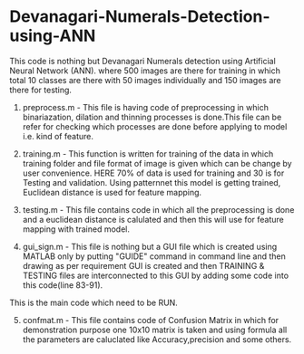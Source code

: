# Devanagari-Numerals-Detection-using-ANN


This code is nothing but Devanagari Numerals detection using Artificial Neural Network (ANN).
where 500 images are there for training in which total 10 classes are there with 50 images individually and 150 images are there for testing.

1. preprocess.m - This file is having code of preprocessing in which binariazation, dilation and thinning processes is done.This file can be refer for checking which processes are done before applying to model i.e. kind of feature.

2. training.m - This function is written for training of the data in which training folder and file format of image is given which  can be change by user convenience. HERE 70% of data is used for training and 30 is for Testing and validation. Using patternnet this model is getting trained, Euclidean distance is used for feature mapping.

3. testing.m -  This file contains code in which all the preprocessing is done and a euclidean distance is calulated and then this will use for feature mapping with trained model.

4. gui_sign.m - This file is nothing but a GUI file which is created using MATLAB only by putting "GUIDE" command in command line and then drawing as per requirement GUI is created and then TRAINING & TESTING files are interconnected to this GUI by adding some code into this code(line 83-91).

This is the main code which need to be RUN.

5. confmat.m - This file contains code of Confusion Matrix in which for demonstration purpose one 10x10 matrix is taken and using formula all the parameters are caluclated like Accuracy,precision and some others.
